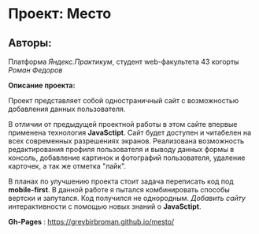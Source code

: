 # Проект: Место

## Авторы:
Платформа *Яндекс.Практикум*, студент web-факультета 43 когорты *Роман Федоров*

**Описание проекта:**

Проект представляет собой одностраничный сайт с возможностью добавления данных пользователя. 

В отличии от предыдущей проектной работы в этом сайте впервые применена технология __JavaSctipt__. Cайт будет доступен и читабелен на всех современных разрешениях экранов. Реализована возможность редактирования профиля пользователя и выводу данных формы в консоль, добавление картинок и фотографий пользователя, удаление карточек, а так же отметка "лайк". 

В планах по улучшению проекта стоит задача переписать код под __mobile-first__. В данной работе я пытался комбинировать способы вертски и запутался. Код получился не однородным. *Добавить сайту* интерактивности с помощью новых знаний о __JavaSctipt__.

**Gh-Pages** : https://greybirbroman.github.io/mesto/